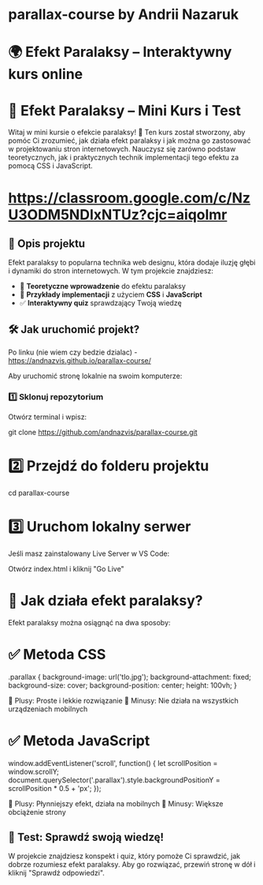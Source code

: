 # parallax-course by Andrii Nazaruk 

# 🌍 Efekt Paralaksy – Interaktywny kurs online

# 📌 Efekt Paralaksy – Mini Kurs i Test
Witaj w mini kursie o efekcie paralaksy! 🎉
Ten kurs został stworzony, aby pomóc Ci zrozumieć, jak działa efekt paralaksy i jak można go zastosować w projektowaniu stron internetowych. Nauczysz się zarówno podstaw teoretycznych, jak i praktycznych technik implementacji tego efektu za pomocą CSS i JavaScript.

# https://classroom.google.com/c/NzU3ODM5NDIxNTUz?cjc=aiqolmr

## 📌 Opis projektu
Efekt paralaksy to popularna technika web designu, która dodaje iluzję głębi i dynamiki do stron internetowych. W tym projekcie znajdziesz:
- 📖 **Teoretyczne wprowadzenie** do efektu paralaksy
- 🎨 **Przykłady implementacji** z użyciem **CSS** i **JavaScript**
- ✅ **Interaktywny quiz** sprawdzający Twoją wiedzę

## 🛠️ Jak uruchomić projekt?

Po linku (nie wiem czy bedzie dzialac) - https://andnazvis.github.io/parallax-course/

Aby uruchomić stronę lokalnie na swoim komputerze:

### 1️⃣ **Sklonuj repozytorium**
Otwórz terminal i wpisz:

git clone https://github.com/andnazvis/parallax-course.git

# 2️⃣ Przejdź do folderu projektu

cd parallax-course

# 3️⃣ Uruchom lokalny serwer
Jeśli masz zainstalowany Live Server w VS Code:

Otwórz index.html i kliknij "Go Live"

# 🎨 Jak działa efekt paralaksy?
Efekt paralaksy można osiągnąć na dwa sposoby:

# ✅ Metoda CSS

.parallax {
    background-image: url('tlo.jpg');
    background-attachment: fixed;
    background-size: cover;
    background-position: center;
    height: 100vh;
}

🔹 Plusy: Proste i lekkie rozwiązanie
🔹 Minusy: Nie działa na wszystkich urządzeniach mobilnych

# ✅ Metoda JavaScript

window.addEventListener('scroll', function() {
    let scrollPosition = window.scrollY;
    document.querySelector('.parallax').style.backgroundPositionY = scrollPosition * 0.5 + 'px';
});

🔹 Plusy: Płynniejszy efekt, działa na mobilnych
🔹 Minusy: Większe obciążenie strony

## 📝 Test: Sprawdź swoją wiedzę!
W projekcie znajdziesz konspekt i quiz, który pomoże Ci sprawdzić, jak dobrze rozumiesz efekt paralaksy.
Aby go rozwiązać, przewiń stronę w dół i kliknij "Sprawdź odpowiedzi".


